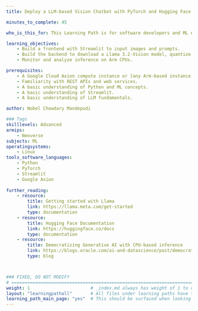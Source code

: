 ```yaml
---
title: Deploy a LLM-based Vision Chatbot with PyTorch and Hugging Face Transformers on Google Axion processors

minutes_to_complete: 45

who_is_this_for: This Learning Path is for software developers and ML engineers who are interested in deploying a production-ready vision chatbot for their application with optimized performance on the Arm Architecture.

learning_objectives:
    - Build a frontend with Streamlit to input images and prompts.
    - Build the backend to download a Llama 3.2-Vision model, quantize it, and run it using PyTorch and Hugging Face Transformers.
    - Monitor and analyze inference on Arm CPUs.

prerequisites:
    - A Google Cloud Axion compute instance or [any Arm-based instance](/learning-paths/servers-and-cloud-computing/csp/) from a cloud service provider with at least 32 cores.
    - Familiarity with REST APIs and web services.
    - A basic understanding of Python and ML concepts.
    - A basic understanding of Streamlit.
    - A basic understanding of LLM fundamentals.

author: Nobel Chowdary Mandepudi

### Tags
skilllevels: Advanced
armips:
    - Neoverse
subjects: ML
operatingsystems:
    - Linux
tools_software_languages:
    - Python
    - PyTorch
    - Streamlit
    - Google Axion
   
further_reading:
    - resource:
        title: Getting started with Llama
        link: https://llama.meta.com/get-started
        type: documentation
    - resource:
        title: Hugging Face Documentation
        link: https://huggingface.co/docs
        type: documentation
    - resource:
        title: Democratizing Generative AI with CPU-based inference
        link: https://blogs.oracle.com/ai-and-datascience/post/democratizing-generative-ai-with-cpu-based-inference
        type: blog



### FIXED, DO NOT MODIFY
# ================================================================================
weight: 1                       # _index.md always has weight of 1 to order correctly
layout: "learningpathall"       # All files under learning paths have this same wrapper
learning_path_main_page: "yes"  # This should be surfaced when looking for related content. Only set for _index.md of learning path content.
---
```

